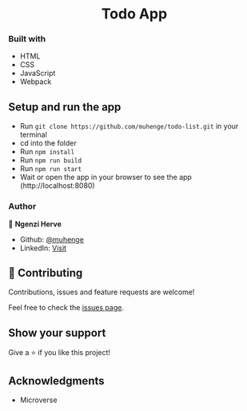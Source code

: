 <h1 align="center">Todo App</h1>

### Built with

- HTML
- CSS
- JavaScript
- Webpack


## Setup and run the app

- Run `git clone https://github.com/muhenge/todo-list.git` in your terminal
- cd into the folder
- Run `npm install`
- Run `npm run build`
- Run `npm run start`
- Wait or open the app in your browser to see the app (http://localhost:8080)

### Author

👤 **Ngenzi Herve**

- Github: [@muhenge](https://github.com/muhenge)
- LinkedIn: [Visit](https://www.linkedin.com/in/mugunga-herve-a62a0ab9/)


## 🤝 Contributing

Contributions, issues and feature requests are welcome!

Feel free to check the [issues page](https://github.com/muhenge/todo-list/issues).

## Show your support

Give a ⭐️ if you like this project!

## Acknowledgments

- Microverse
